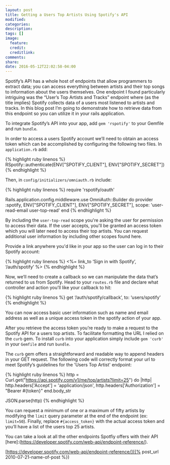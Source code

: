 ```yaml
---
layout: post
title: Getting a Users Top Artists Using Spotify's API
modified:
categories:
description:
tags: []
image:
  feature:
  credit:
  creditlink:
comments:
share:
date: 2016-05-12T22:02:58-04:00
---
```

Spotify’s API has a whole host of endpoints that allow programmers to extract data; you can access everything between artists and their top songs to information about the users themselves. One endpoint I found particularly intriguing was the “User’s Top Artists and Tracks” endpoint where (as the title implies) Spotify collects data of a users most listened to artists and tracks. In this blog post I’m going to demonstrate how to retrieve data from this endpoint so you can utilize it in your rails application.

To integrate Spotify’s API into your app, add `gem 'rspotify'` to your Gemfile and run `bundle`.

In order to access a users Spotify account we’ll need to obtain an access token which can be accomplished by configuring the following two files. In `application.rb` add:

{% highlight ruby linenos %}
  RSpotify::authenticate(ENV["SPOTIFY_CLIENT"], ENV["SPOTIFY_SECRET"])
{% endhighlight %}

Then, in `config/initializers/omniauth.rb` include:

{% highlight ruby linenos %}
require 'rspotify/oauth'

Rails.application.config.middleware.use OmniAuth::Builder do
  provider :spotify, ENV["SPOTIFY_CLIENT"], ENV["SPOTIFY_SECRET"], scope: 'user-read-email user-top-read'
end
{% endhighlight %}

By including the `user-top-read` scope you're asking the user for permission to access their data. If the user accepts, you'll be granted an access token which you will later need to access their top artists. You can request additional user information by including other scopes found here.

Provide a link anywhere you'd like in your app so the user can log in to their Spotify account:

{% highlight ruby linenos %}
  <%= link_to ‘Sign in with Spotify’, ‘/auth/spotify’ %>
{% endhighlight %}

Now, we’ll need to create a callback so we can manipulate the data that’s returned to us from Spotify. Head to your `routes.rb` file and declare what controller and action you’ll like your callback to hit:

{% highlight ruby linenos %}
  get ‘/auth/spotify/callback’, to: ‘users/spotify’
{% endhighlight %}

You can now access basic user information such as name and email address as well as a unique access token in the spotify action of your app.

After you retrieve the access token you’re ready to make a request to the Spotify API for a users top artists. To facilitate formatting the URL I relied on the `curb` gem. To install `curb` into your application simply include `gem 'curb'` in your `Gemfile` and run `bundle`.

The `curb` gem offers a straightforward and readable way to append headers in your GET request. The following code will correctly format your url to meet Spotify’s guidelines for the 'Users Top Artist' endpoint:

{% highlight ruby linenos %}
  http = Curl.get("https://api.spotify.com/v1/me/top/artists?limit=25") do |http|
    http.headers['Accept'] = 'application/json',
    http.headers['Authorization'] = "Bearer #{token}"
  end.body_str

  JSON.parse(http)
{% endhighlight %}

You can request a minimum of one or a maximum of fifty artists by modifying the `limit` query parameter at the end of the endpoint (ex: `limit=50`). Finally, replace `#{access_token}` with the actual access token and you’ll have a list of the users top 25 artists.

You can take a look at all the other endpoints Spotfiy offers with their API [here]:(https://developer.spotify.com/web-api/endpoint-reference/).

[https://developer.spotify.com/web-api/endpoint-reference/]({% post_url 2010-07-21-name-of-post %})
